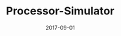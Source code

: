 ---
layout: project
type: project
image: images/processor.jpg
title: Processor-Simulator
projecturl: https://github.com/kejriwalrahul/Processor-Simulator
# All dates must be YYYY-MM-DD format!
date: 2017-09-01
labels:
  - C++
  - Hardware Design
summary: 
  C++ based simulator for different processor designs
---